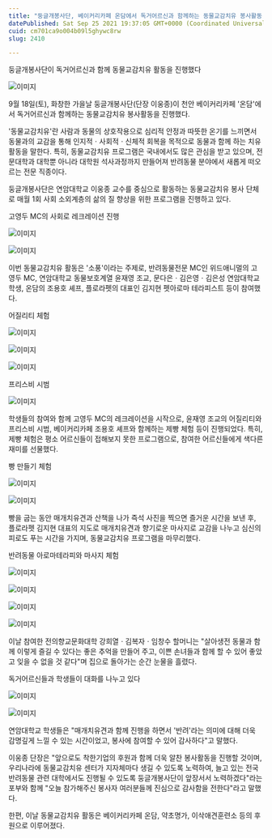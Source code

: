 ```yaml
---
title: "둥글개봉사단, 베이커리카페 온담에서 독거어르신과 함께하는 동물교감치유 봉사활동 진행"
datePublished: Sat Sep 25 2021 19:37:05 GMT+0000 (Coordinated Universal Time)
cuid: cm701ca9o004b09l5ghywc8rw
slug: 2410

---
```



둥글개봉사단이 독거어르신과 함께 동물교감치유 활동을 진행했다

![이미지](https://cdn.hashnode.com/res/hashnode/image/upload/v1739251303439/10f7242e-132d-4624-a899-fce3d87498f9.jpeg)

9월 18일(토), 화창한 가을날 둥글개봉사단(단장 이웅종)이 천안 베이커리카페 '온담'에서 독거어르신과 함께하는 동물교감치유 봉사활동을 진행했다.

'동물교감치유'란 사람과 동물의 상호작용으로 심리적 안정과 따뜻한 온기를 느끼면서 동물과의 교감을 통해 인지적ㆍ사회적ㆍ신체적 회복을 목적으로 동물과 함께 하는 치유 활동을 말한다. 특히, 동물교감치유 프로그램은 국내에서도 많은 관심을 받고 있으며, 전문대학과 대학뿐 아니라 대학원 석사과정까지 만들어져 반려동물 분야에서 새롭게 떠오르는 전문 직종이다.

둥글개봉사단은 연암대학교 이웅종 교수를 중심으로 활동하는 동물교감치유 봉사 단체로 매월 1회 사회 소외계층의 삶의 질 향상을 위한 프로그램을 진행하고 있다.

고영두 MC의 사회로 레크레이션 진행

![이미지](https://cdn.hashnode.com/res/hashnode/image/upload/v1739251305585/cd326f48-c1b1-481a-95a1-3870409bab63.jpeg)

![이미지](https://cdn.hashnode.com/res/hashnode/image/upload/v1739251307834/2fda094b-df7a-4b6c-9e41-b3fe5833fad9.jpeg)

이번 동물교감치유 활동은 '소풍'이라는 주제로, 반려동물전문 MC인 위드애니멀의 고영두 MC, 연암대학교 동물보호계열 윤재영 조교, 문다은ㆍ김은영ㆍ김은성 연암대학교 학생, 온담의 조용호 셰프, 플로라펫의 대표인 김지현 펫아로마 테라피스트 등이 참여했다.

어질리티 체험

![이미지](https://cdn.hashnode.com/res/hashnode/image/upload/v1739251310644/2db29c2b-f07f-4ca8-b320-f80df5e4d0fb.jpeg)

![이미지](https://cdn.hashnode.com/res/hashnode/image/upload/v1739251313353/3f699cf8-0aaa-4ee0-b89a-25b3f75700a3.jpeg)

![이미지](https://cdn.hashnode.com/res/hashnode/image/upload/v1739251315778/7ef7fa32-236a-41c4-ab18-45d35aa66de2.jpeg)

프리스비 시범

![이미지](https://cdn.hashnode.com/res/hashnode/image/upload/v1739251318233/b8a1ce21-ca36-410f-b2ce-56d1c229df85.jpeg)

학생들의 참여와 함께 고영두 MC의 레크레이션을 시작으로, 윤재영 조교의 어질리티와 프리스비 시범, 베이커리카페 조용호 셰프와 함께하는 제빵 체험 등이 진행되었다. 특히, 제빵 체험은 평소 어르신들이 접해보지 못한 프로그램으로, 참여한 어르신들에게 색다른 재미를 선물했다.

빵 만들기 체험

![이미지](https://cdn.hashnode.com/res/hashnode/image/upload/v1739251320431/b26c1315-30aa-4136-a0a4-4b883f380663.jpeg)

![이미지](https://cdn.hashnode.com/res/hashnode/image/upload/v1739251323034/eae126f5-a9dc-4fc9-8b05-761b3d7aca43.jpeg)

빵을 굽는 동안 매개치유견과 산책을 나가 즉석 사진을 찍으면 즐거운 시간을 보낸 후, 플로라펫 김지현 대표의 지도로 매개치유견과 향기로운 마사지로 교감을 나누고 심신의 피로도 푸는 시간을 가지며, 동물교감치유 프로그램을 마무리했다.

반려동물 아로마테라피와 마사지 체험

![이미지](https://cdn.hashnode.com/res/hashnode/image/upload/v1739251325862/8a381bed-87fb-48fa-84b7-a6a841ec584e.jpeg)

![이미지](https://cdn.hashnode.com/res/hashnode/image/upload/v1739251328474/d5ff37b6-a0cf-438e-858a-6e2c564ea230.jpeg)

![이미지](https://cdn.hashnode.com/res/hashnode/image/upload/v1739251330667/f542e371-3e9a-4c1a-a3b2-9ecc549e3cb5.jpeg)

![이미지](https://cdn.hashnode.com/res/hashnode/image/upload/v1739251332969/20db4229-8a32-48e7-a9d6-6b1e2673f6b0.jpeg)

이날 참여한 전의향교문화대학 강희열ㆍ김복자ㆍ임창수 할머니는 "살아생전 동물과 함께 이렇게 즐길 수 있다는 좋은 추억을 만들어 주고, 이쁜 손녀들과 함께 할 수 있어 좋았고 잊을 수 없을 것 같다"며 집으로 돌아가는 순간 눈물을 흘렸다.

독거어르신들과 학생들이 대화를 나누고 있다

![이미지](https://cdn.hashnode.com/res/hashnode/image/upload/v1739251335503/3810cf8b-06ea-40fe-bdb4-fdb8dcb3e9fb.jpeg)

![이미지](https://cdn.hashnode.com/res/hashnode/image/upload/v1739251337724/56e260f1-ba7c-45e6-8a08-420cbccaf791.jpeg)

연암대학교 학생들은 "매개치유견과 함께 진행을 하면서 '반려'라는 의미에 대해 더욱 감명깊게 느낄 수 있는 시간이었고, 봉사에 참여할 수 있어 감사하다"고 말했다.

이웅종 단장은 "앞으로도 착한기업의 후원과 함께 더욱 알찬 봉사활동을 진행할 것이며, 우리나라에 동물교감치유 센터가 지자체마다 생길 수 있도록 노력하여, 늘고 있는 전국 반려동물 관련 대학에서도 진행될 수 있도록 둥글개봉사단이 앞장서서 노력하겠다"라는 포부와 함께 "오늘 참가해주신 봉사자 여러분들께 진심으로 감사함을 전한다"라고 말했다.

한편, 이날 동물교감치유 활동은 베이커리카페 온담, 약초명가, 이삭애견훈련소 등의 후원으로 이루어졌다.